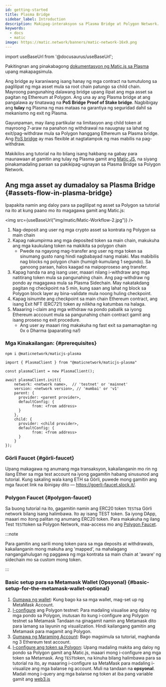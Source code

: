 ```yaml
---
id: getting-started
title: Plasma Bridge
sidebar_label: Introduction
description: Makipag-interaksyon sa Plasma Bridge at Polygon Network.
keywords:
  - docs
  - matic
image: https://matic.network/banners/matic-network-16x9.png
---
```


import useBaseUrl from '@docusaurus/useBaseUrl';

Pakitingnan ang pinakabagong [dokumentasyon ng Matic.js sa Plasma](https://maticnetwork.github.io/matic.js/docs/plasma/) upang makapagsimula.

Ang bridge ay karaniwang isang hanay ng mga contract na tumutulong sa paglilipat ng mga asset mula sa root chain patungo sa child chain. Mayroong pangunahing dalawang bridge  upang ilipat ang mga asset sa pagitan ng Ethereum at Polygon. Ang una ay ang Plasma bridge at ang pangalawa ay tinatawag na **PoS Bridge** **Proof of Stake bridge**. Nagbibigay ang **tulay** ng Plasma ng mas mataas na garantiya ng seguridad dahil sa mekanismo ng exit ng Plasma.

Gayunpaman, may ilang partikular na limitasyon ang child token at mayroong 7-araw na panahon ng withdrawal na nauugnay sa lahat ng exit/pag-withdraw mula sa Polygon hanggang Ethereum sa Plasma bridge. Ang [PoS bridge](/docs/develop/ethereum-polygon/pos/getting-started) ay mas flexible at nagtatampok ng mas mabilis na pag-withdraw.

Makikilos ang tutorial na ito bilang isang hakbang na gabay para maunawaan at gamitin ang tulay ng Plasma gamit ang [Matic JS](https://github.com/maticnetwork/matic.js), na siyang pinakamadaling paraan sa pakikipag-ugnayan sa Plasma Bridge sa Polygon Network.

## Ang mga asset ay dumadaloy sa Plasma Bridge {#assets-flow-in-plasma-bridge}

Ipapakita namin ang daloy para sa paglilipat ng asset sa Polygon sa tutorial na ito at kung paano mo ito magagawa gamit ang Matic.js:

<img src={useBaseUrl("img/matic/Matic-Workflow-2.jpg")} />

1. Nag-deposit ang user ng mga crypto asset sa kontrata ng Polygon sa main chain
2. Kapag nakumpirma ang mga deposited token sa main chain, makukuha ang mga kaukulang token na makikita sa polygon chain
   - Pwede na ngayong mag-transfer ang user ng mga token sa sinumang gusto nang hindi nagbabayad nang malaki. Mas mabibilis nag blocks ng polygon chain (humigit-kumulang 1 segundo). Sa ganoong paraan, halos kaagad na maipoproseso ang transfer.
3. Kapag handa na ang isang user, maaari nilang i-withdraw ang mga natitirang token mula sa pangunahing chain. Ang pag-withdraw ng pondo ay magagawa mula sa Plasma Sidechain. May nakatakdang pagitan ng checkpoint na 5 min, kung saan ang lahat ng block sa Polygon block layer ay bina-validate mula noong huling checkpoint.
4. Kapag isinumite ang checkpoint sa main chain Ethereum contract, ang isang Exit NFT (ERC721) token ay nilikha ng katumbas na halaga.
5. Maaaring i-claim ang mga withdraw na pondo pabalik sa iyong Ethereum acccount mula sa pangunahing chain contract gamit ang isang proseso ng exit procedure.
   - Ang user ay maaari ring makakuha ng fast exit sa pamamagitan ng 0x o Dharma (paparating na!)

### Mga Kinakailangan: {#prerequisites}

```
npm i @maticnetwork/maticjs-plasma

import { PlasmaClient } from "@maticnetwork/maticjs-plasma"

const plasmaClient = new PlasmaClient();

await plasmaClient.init({
    network: <network name>,  // 'testnet' or 'mainnet'
    version: <network version>, // 'mumbai' or 'v1'
    parent: {
      provider: <parent provider>,
      defaultConfig: {
            from: <from address>
      }
    },
    child: {
      provider: <child provider>,
      defaultConfig: {
            from: <from address>
      }
    }
});

```

### Görli Faucet {#görli-faucet}

Upang makagawa ng anumang mga transaksyon, kakailanganin mo rin ng ilang Ether sa mga test account na iyong gagamitin habang sinusunod ang tutorial. Kung sakaling wala kang ETH sa Görli, puwede mong gamitin ang mga faucet link na ibinigay dito — https://goerli-faucet.slock.it/.

### Polygon Faucet {#polygon-faucet}

Sa buong tutorial na ito, gagamitin namin ang ERC20 token `TEST`sa Görli network bilang isang halimbawa. Ito ay isang TEST token. Sa iyong DApp, maaari mo itong palitan ng anumang ERC20 token. Para makakuha ng ilang Test `TEST`token sa Polygon Network, maa-access mo ang [Polygon Faucet](https://faucet.polygon.technology/).

:::note

Para gamitin ang sarili mong token para sa mga deposits at withdrawals, kakailanganin mong makuha ang 'mapped', na mahalagang nangangahulugan ng paggawa ng mga kontrata sa main chain at 'aware' ng sidechain mo sa custom mong token.

:::

### Basic setup para sa Metamask Wallet (Opsyonal) {#basic-setup-for-the-metamask-wallet-optional}

1. [Gumawa ng wallet](/docs/develop/metamask/hello): Kung bago ka sa mga wallet, mag-set up ng MetaMask Account.
2. [I-configure](/docs/develop/metamask/config-polygon-on-metamask) ang Polygon testnet: Para madaling visualise ang daloy ng mga pondo sa Polygon, inutusan ito kung i-configure ang Polygon testnet sa Metamask Tandaan na ginagamit namin ang Metamask dito para lamang sa layunin ng visualization. Hindi kailangang gamitin ang Metamask para magamit ang Polygon.
3. [Gumawa ng Maraming Account](/docs/develop/metamask/multiple-accounts): Bago magsimula sa tutorial, maghanda ng 3 Ethereum test account.
4. [I-configure ang token sa Polygon](/docs/develop/metamask/custom-tokens): Upang madaling makita ang daloy ng pondo sa Polygon gamit ang Matic.js, maaari mong i-configure ang mga token sa Metamask. Ang `TEST`token, na kinuha bilang halimbawa para sa tutorial na ito, ay maaaring i-configure sa MetaMask para madaling i-visualize ang mga balanse ng account. Muli na tandaan na **opsyonal**. Madali mong i-query ang mga balanse ng token at iba pang variable gamit ang [web3.js](https://web3js.readthedocs.io/en/1.0/)
